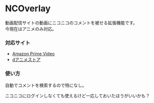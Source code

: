 # NCOverlay
動画配信サイトの動画にニコニコのコメントを被せる拡張機能です。<br>
今現在はアニメのみ対応。

### 対応サイト
- [Amazon Prime Video](https://www.amazon.co.jp/gp/video/storefront/)
- [dアニメストア](https://animestore.docomo.ne.jp/animestore/)

### 使い方
自動でコメントを検索するので特になし。<br>

ニコニコにログインしなくても使えるけど一応しておいたほうがいいかも？<br>
